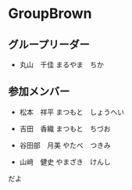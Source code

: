 # GroupBrown

## グループリーダー
- 丸山　千佳
まるやま　ちか

## 参加メンバー

- 松本　祥平
まつもと　しょうへい

- 吉田　香織
まつもと　ちづお

- 谷田部　月美
やたべ　つきみ

- 山﨑　健史
やまざき　けんし

だよ
